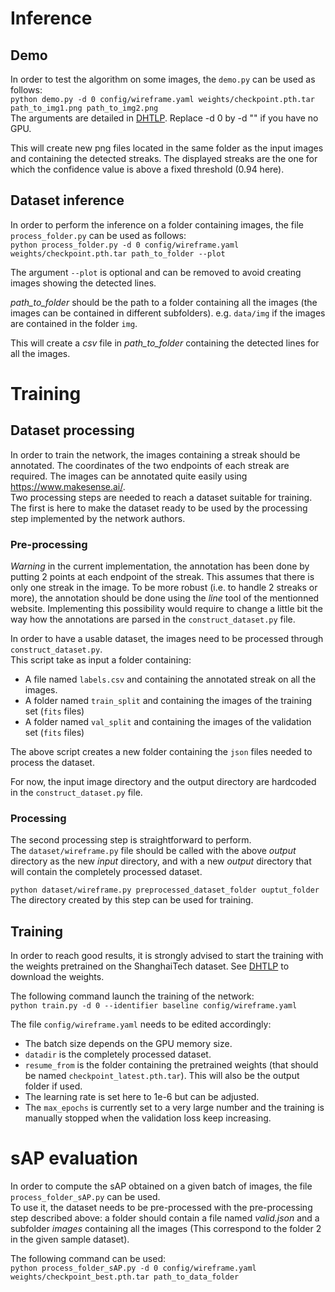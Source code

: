 # Inference

## Demo

In order to test the algorithm on some images, the `demo.py` can be used as follows:  
`python demo.py -d 0 config/wireframe.yaml weights/checkpoint.pth.tar path_to_img1.png path_to_img2.png`  
The arguments are detailed in [DHTLP](https://github.com/yanconglin/Deep-Hough-Transform-Line-Priors).  Replace -d 0 by -d "" if you have no GPU.

This will create new png files located in the same folder as the input images and containing the detected streaks. The displayed streaks are the one for which the confidence value is above a fixed threshold (0.94 here).

## Dataset inference

In order to perform the inference on a folder containing images, the file `process_folder.py` can be used as follows:  
`python process_folder.py -d 0 config/wireframe.yaml weights/checkpoint.pth.tar path_to_folder --plot`

The argument `--plot` is optional and can be removed to avoid creating images showing the detected lines.  

*path_to_folder* should be the path to a folder containing all the images (the images can be contained in different subfolders). e.g. `data/img` if the images are contained in the folder `img`.

This will create a *csv* file in *path_to_folder* containing the detected lines for all the images.

# Training

## Dataset processing  

In order to train the network, the images containing a streak should be annotated. The coordinates of the two endpoints of each streak are required. The images can be annotated quite easily using https://www.makesense.ai/.  
Two processing steps are needed to reach a dataset suitable for training. The first is here to make the dataset ready to be used by the processing step implemented by the network authors.

### Pre-processing  

*Warning* in the current implementation, the annotation has been done by putting 2 points at each endpoint of the streak. This assumes that there is only one streak in the image. To be more robust (i.e. to handle 2 streaks or more), the annotation should be done using the *line* tool of the mentionned website. Implementing this possibility would require to change a little bit the way how the annotations are parsed in the `construct_dataset.py` file.

In order to have a usable dataset, the images need to be processed through `construct_dataset.py`.  
This script take as input a folder containing:  
* A file named `labels.csv` and containing the annotated streak on all the images.
* A folder named `train_split` and containing the images of the training set (`fits` files)
* A folder named `val_split` and containing the images of the validation set (`fits` files)

The above script creates a new folder containing the `json` files needed to process the dataset.  

For now, the input image directory and the output directory are hardcoded in the `construct_dataset.py` file.  

### Processing  

The second processing step is straightforward to perform.  
The `dataset/wireframe.py` file should be called with the above *output* directory as the new *input* directory, and with a new *output* directory that will contain the completely processed dataset.  

`python dataset/wireframe.py preprocessed_dataset_folder ouptut_folder` 
The directory created by this step can be used for training.


## Training

In order to reach good results, it is strongly advised to start the training with the weights pretrained on the ShanghaiTech dataset. See [DHTLP](https://github.com/yanconglin/Deep-Hough-Transform-Line-Priors) to download the weights.  

The following command launch the training of the network:  
`python train.py -d 0 --identifier baseline config/wireframe.yaml`  

The file `config/wireframe.yaml` needs to be edited accordingly:  
* The batch size depends on the GPU memory size.
* `datadir` is the completely processed dataset.
* `resume_from` is the folder containing the pretrained weights (that should be named `checkpoint_latest.pth.tar`). This will also be the output folder if used.
* The learning rate is set here to 1e-6 but can be adjusted.
* The `max_epochs` is currently set to a very large number and the training is manually stopped when the validation loss keep increasing.


# sAP evaluation

In order to compute the sAP obtained on a given batch of images, the file `process_folder_sAP.py` can be used.  
To use it, the dataset needs to be pre-processed with the pre-processing step described above: a folder should contain a file named *valid.json* and a subfolder *images* containing all the images (This correspond to the folder 2 in the given sample dataset).

The following command can be used:  
`python process_folder_sAP.py -d 0 config/wireframe.yaml weights/checkpoint_best.pth.tar path_to_data_folder`  




